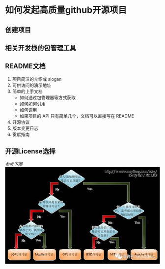 # 如何发起高质量github开源项目

## 创建项目

## 相关开发栈的包管理工具

## README文档

1. 项目简洁的介绍或 slogan
1. 可供访问的演示地址
1. 简单的上手文档
   - 如何通过包管理器等方式获取
   - 如何如何引用
   - 如何调用
   - 如果项目的 API 只有简单几个，文档可以直接写在 README
1. 开源协议
1. 版本变更日志
1. 贡献指南

## 开源License选择

_参考下图_
![](./Pic/开源证书区别图.jpg)
